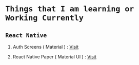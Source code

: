 # `Things that I am learning or Working Currently`

## `React Native`

1. Auth Screens ( Material ) : [Visit](./react-native/authScreens)

2. React Native Paper ( Material UI ) : [Visit](./react-native/materialapp)
